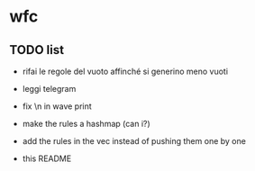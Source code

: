 # wfc

## TODO list

- rifai le regole del vuoto affinché si generino meno vuoti

- leggi telegram

- fix \n in wave print

- make the rules a hashmap (can i?)
- add the rules in the vec instead of pushing them one by one

- this README

